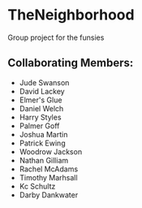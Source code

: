 # TheNeighborhood
Group project for the funsies

## Collaborating Members:

 * Jude Swanson
 * David Lackey
 * Elmer's Glue
 * Daniel Welch
 * Harry Styles
 * Palmer Goff
 * Joshua Martin
 * Patrick Ewing
 * Woodrow Jackson
 * Nathan Gilliam
 * Rachel McAdams
 * Timothy Marhsall
 * Kc Schultz
 * Darby Dankwater
